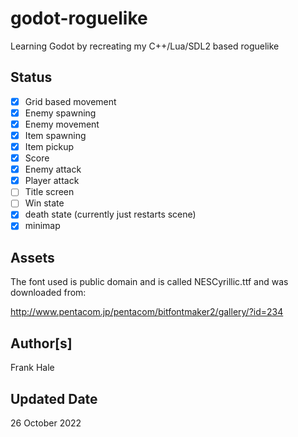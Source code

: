 # godot-roguelike

Learning Godot by recreating my C++/Lua/SDL2 based roguelike

## Status

- [x] Grid based movement  
- [x] Enemy spawning  
- [x] Enemy movement  
- [x] Item spawning  
- [x] Item pickup  
- [x] Score  
- [x] Enemy attack
- [x] Player attack
- [ ] Title screen
- [ ] Win state
- [x] death state (currently just restarts scene)
- [x] minimap

## Assets

The font used is public domain and is called NESCyrillic.ttf and was downloaded
from:

<http://www.pentacom.jp/pentacom/bitfontmaker2/gallery/?id=234>

## Author[s]

Frank Hale

## Updated Date

26 October 2022
